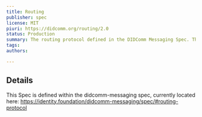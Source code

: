 ```yaml
---
title: Routing
publisher: spec
license: MIT
piuri: https://didcomm.org/routing/2.0
status: Production
summary: The routing protocol defined in the DIDComm Messaging Spec. This enables the message sender to package the final message on a route shared by the message recipient.
tags:
authors:

---
```


## Details

This Spec is defined within the didcomm-messaging spec, currently located here: https://identity.foundation/didcomm-messaging/spec/#routing-protocol